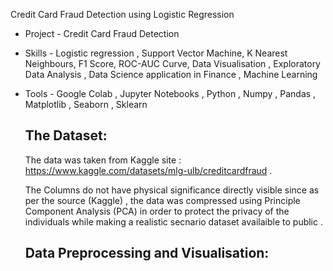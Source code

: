 Credit Card Fraud Detection using Logistic Regression

- Project - Credit Card Fraud Detection
- Skills - Logistic regression , Support Vector Machine, K Nearest Neighbours, F1 Score, ROC-AUC Curve, Data Visualisation , Exploratory Data Analysis , Data Science application in Finance , Machine Learning
- Tools - Google Colab , Jupyter Notebooks , Python , Numpy , Pandas , Matplotlib , Seaborn , Sklearn

  ## The Dataset:
  The data was taken from Kaggle site :  https://www.kaggle.com/datasets/mlg-ulb/creditcardfraud .

  The Columns do not have physical significance directly visible since as per the source (Kaggle) , the data was compressed using Principle Component Analysis (PCA) in order to protect the privacy of the individuals while making a realistic secnario dataset availaible to public .

  ## Data Preprocessing and Visualisation:
  
